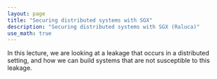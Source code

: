 ```yaml
---
layout: page
title: "Securing distributed systems with SGX"
description: "Securing distributed systems with SGX (Raluca)"
use_math: true
---
```


In this lecture, we are looking at a leakage that occurs in a distributed setting, and how we can build systems that are not susceptible to this leakage.

<!-- ![ML-Lifecycle](assets/images/ml-lifecycle.jpg){:width="400px"}

While much of the focus of machine learning research is on the process of training models (i.e., learning) there are a unique set of challenges around the process of serving and updating those models that is often overlooked.
In this lecture we will explore the bigger machine learning life-cycle and discuss the challenges around serving predictions.

## Reading lists:

### Prediction Serving Systems [?Student Presenters?]
1. *Deepak Agarwal, Bo Long, Jonathan Traupman, Doris Xin, and Liang Zhang.* 2014. [**LASER: a scalable response prediction platform for online advertising.**](http://dl.acm.org/citation.cfm?id=2556252) In Proceedings of the 7th ACM international conference on Web search and data mining (WSDM '14).


### Managing the ML Lifecycle [?Student Presenters?]
1. *Xinran He, Junfeng Pan, Ou Jin, Tianbing Xu, Bo Liu, Tao Xu, Yanxin Shi, Antoine Atallah, Ralf Herbrich, Stuart Bowers, and Joaquin Quiñonero Candela.* 2014. [**Practical Lessons from Predicting Clicks on Ads at Facebook.**](http://dl.acm.org/citation.cfm?id=2648589) In Proceedings of the Eighth International Workshop on Data Mining for Online Advertising (ADKDD'14).

1. *D. Sculley, Gary Holt, Daniel Golovin, Eugene Davydov, Todd Phillips, Dietmar Ebner, Vinay Chaudhary, Michael Young* 2014. [**Machine Learning: The High Interest Credit Card of Technical Debt**](http://research.google.com/pubs/pub43146.html). SE4ML: Software Engineering for Machine Learning (NIPS 2014 Workshop)


### Questions:

1. What differentiates serving machine learning models from standard data serving?

1. Name one way in which algorithmic advances simplify model serving and one way in which they add additional challenges.
 -->


<!--

Formatting with Kramdown (github style markdown):

https://github.com/adam-p/markdown-here/wiki/Markdown-Cheatsheet

# heading 1
## heading 2
### heading 3


# A list

1. a
1. b
1. c

*italic*
**bold**

```scala
// this is scala
def f(x) = x + 3
```

```bash
%> echo "the end" | less
```


# An inline equation without number:

this is all about $x$ and $\alpha$:

$$
3x + 5
$$

# An inline equation with numbering

\begin{align}
y \propto \frac{x \sin x} {\int_0^\infty x \sin x}
\end{align}
 -->

<!-- {: style="text-align: center"} -->



